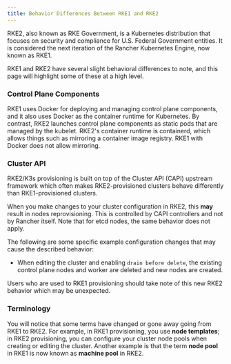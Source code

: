 ```yaml
---
title: Behavior Differences Between RKE1 and RKE2
---
```


RKE2, also known as RKE Government, is a Kubernetes distribution that focuses on security and compliance for U.S. Federal Government entities. It is considered the next iteration of the Rancher Kubernetes Engine, now known as RKE1.

RKE1 and RKE2 have several slight behavioral differences to note, and this page will highlight some of these at a high level.

### Control Plane Components

RKE1 uses Docker for deploying and managing control plane components, and it also uses Docker as the container runtime for Kubernetes. By contrast, RKE2 launches control plane components as static pods that are managed by the kubelet. RKE2's container runtime is containerd, which allows things such as mirroring a container image registry. RKE1 with Docker does not allow mirroring.

### Cluster API

RKE2/K3s provisioning is built on top of the Cluster API (CAPI) upstream framework which often makes RKE2-provisioned clusters behave differently than RKE1-provisioned clusters.

When you make changes to your cluster configuration in RKE2, this **may** result in nodes reprovisioning. This is controlled by CAPI controllers and not by Rancher itself. Note that for etcd nodes, the same behavior does not apply.

The following are some specific example configuration changes that may cause the described behavior:

- When editing the cluster and enabling `drain before delete`, the existing control plane nodes and worker are deleted and new nodes are created.

Users who are used to RKE1 provisioning should take note of this new RKE2 behavior which may be unexpected.

### Terminology

You will notice that some terms have changed or gone away going from RKE1 to RKE2. For example, in RKE1 provisioning, you use **node templates**; in RKE2 provisioning, you can configure your cluster node pools when creating or editing the cluster. Another example is that the term **node pool** in RKE1 is now known as **machine pool** in RKE2.




